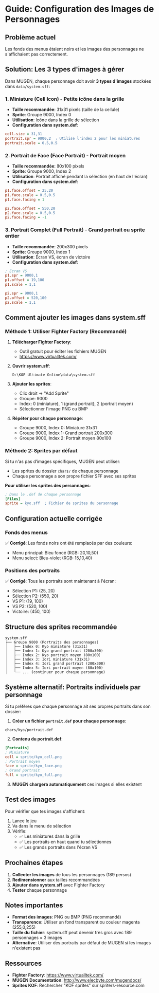 # Guide: Configuration des Images de Personnages

## Problème actuel
Les fonds des menus étaient noirs et les images des personnages ne s'affichaient pas correctement.

## Solution: Les 3 types d'images à gérer

Dans MUGEN, chaque personnage doit avoir **3 types d'images** stockées dans `data/system.sff`:

### 1. **Miniature (Cell Icon)** - Petite icône dans la grille
- **Taille recommandée**: 31x31 pixels (taille de la cellule)
- **Sprite**: Groupe 9000, Index 0
- **Utilisation**: Icône dans la grille de sélection
- **Configuration dans system.def**:
```ini
cell.size = 31,31
portrait.spr = 9000,2  ; Utilise l'index 2 pour les miniatures
portrait.scale = 0.5,0.5
```

### 2. **Portrait de Face (Face Portrait)** - Portrait moyen
- **Taille recommandée**: 80x100 pixels
- **Sprite**: Groupe 9000, Index 2
- **Utilisation**: Portrait affiché pendant la sélection (en haut de l'écran)
- **Configuration dans system.def**:
```ini
p1.face.offset = 25,20
p1.face.scale = 0.5,0.5
p1.face.facing = 1

p2.face.offset = 550,20
p2.face.scale = 0.5,0.5
p2.face.facing = -1
```

### 3. **Portrait Complet (Full Portrait)** - Grand portrait ou sprite entier
- **Taille recommandée**: 200x300 pixels
- **Sprite**: Groupe 9000, Index 1
- **Utilisation**: Écran VS, écran de victoire
- **Configuration dans system.def**:
```ini
; Écran VS
p1.spr = 9000,1
p1.offset = 19,100
p1.scale = 1,1

p2.spr = 9000,1
p2.offset = 520,100
p2.scale = 1,1
```

## Comment ajouter les images dans system.sff

### Méthode 1: Utiliser Fighter Factory (Recommandé)

1. **Télécharger Fighter Factory**:
   - Outil gratuit pour éditer les fichiers MUGEN
   - https://www.virtualltek.com/

2. **Ouvrir system.sff**:
   ```
   D:\KOF Ultimate Online\data\system.sff
   ```

3. **Ajouter les sprites**:
   - Clic droit → "Add Sprite"
   - Groupe: 9000
   - Index: 0 (miniature), 1 (grand portrait), 2 (portrait moyen)
   - Sélectionner l'image PNG ou BMP

4. **Répéter pour chaque personnage**:
   - Groupe 9000, Index 0: Miniature 31x31
   - Groupe 9000, Index 1: Grand portrait 200x300
   - Groupe 9000, Index 2: Portrait moyen 80x100

### Méthode 2: Sprites par défaut

Si tu n'as pas d'images spécifiques, MUGEN peut utiliser:
- Les sprites du dossier `chars/` de chaque personnage
- Chaque personnage a son propre fichier SFF avec ses sprites

**Pour utiliser les sprites des personnages**:
```ini
; Dans le .def de chaque personnage
[Files]
sprite = kyo.sff  ; Fichier de sprites du personnage
```

## Configuration actuelle corrigée

### Fonds des menus
✅ **Corrigé**: Les fonds noirs ont été remplacés par des couleurs:
- Menu principal: Bleu foncé (RGB: 20,10,50)
- Menu select: Bleu-violet (RGB: 15,10,40)

### Positions des portraits
✅ **Corrigé**: Tous les portraits sont maintenant à l'écran:
- Sélection P1: (25, 20)
- Sélection P2: (550, 20)
- VS P1: (19, 100)
- VS P2: (520, 100)
- Victoire: (450, 100)

## Structure des sprites recommandée

```
system.sff
├── Groupe 9000 (Portraits des personnages)
│   ├── Index 0: Kyo miniature (31x31)
│   ├── Index 1: Kyo grand portrait (200x300)
│   ├── Index 2: Kyo portrait moyen (80x100)
│   ├── Index 3: Iori miniature (31x31)
│   ├── Index 4: Iori grand portrait (200x300)
│   ├── Index 5: Iori portrait moyen (80x100)
│   └── ... (continuer pour chaque personnage)
```

## Système alternatif: Portraits individuels par personnage

Si tu préfères que chaque personnage ait ses propres portraits dans son dossier:

1. **Créer un fichier `portrait.def` pour chaque personnage**:
```
chars/kyo/portrait.def
```

2. **Contenu du portrait.def**:
```ini
[Portraits]
; Miniature
cell = sprite/kyo_cell.png
; Portrait moyen
face = sprite/kyo_face.png
; Grand portrait
full = sprite/kyo_full.png
```

3. **MUGEN chargera automatiquement** ces images si elles existent

## Test des images

Pour vérifier que tes images s'affichent:

1. Lance le jeu
2. Va dans le menu de sélection
3. Vérifie:
   - ✅ Les miniatures dans la grille
   - ✅ Les portraits en haut quand tu sélectionnes
   - ✅ Les grands portraits dans l'écran VS

## Prochaines étapes

1. **Collecter les images** de tous les personnages (189 persos)
2. **Redimensionner** aux tailles recommandées
3. **Ajouter dans system.sff** avec Fighter Factory
4. **Tester** chaque personnage

## Notes importantes

- **Format des images**: PNG ou BMP (PNG recommandé)
- **Transparence**: Utiliser un fond transparent ou couleur magenta (255,0,255)
- **Taille du fichier**: system.sff peut devenir très gros avec 189 personnages × 3 images
- **Alternative**: Utiliser des portraits par défaut de MUGEN si les images n'existent pas

## Ressources

- **Fighter Factory**: https://www.virtualltek.com/
- **MUGEN Documentation**: http://www.elecbyte.com/mugendocs/
- **Sprites KOF**: Rechercher "KOF sprites" sur spriters-resource.com
